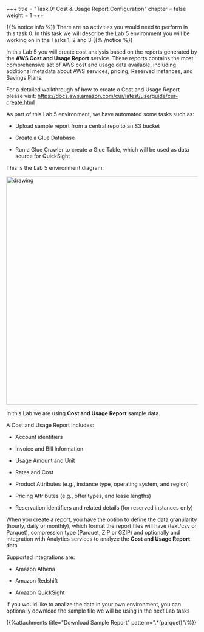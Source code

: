 +++ 
title = "Task 0: Cost & Usage Report Configuration" 
chapter = false 
weight = 1 
+++

{{% notice info %}}
There are no activities you would need to perform in this task 0. In this task we will describe the Lab 5 environment you will be working on in the Tasks 1, 2 and 3
{{% /notice %}}

In this Lab 5 you will create cost analysis based on the reports generated by the **AWS Cost and Usage Report** service. These reports contains the most comprehensive set of AWS cost and usage data available, including additional metadata about AWS services, pricing, Reserved Instances, and Savings Plans.

For a detailed walkthrough of how to create a Cost and Usage Report please visit: https://docs.aws.amazon.com/cur/latest/userguide/cur-create.html

As part of this Lab 5 environment, we have automated some tasks such as:

* Upload sample report from a central repo to an S3 bucket

* Create a Glue Database

* Run a Glue Crawler to create a Glue Table, which will be used as data source for QuickSight


This is the Lab 5 environment diagram:

<img src="../images/qs-wa-lab-task-0.png" alt="drawing" width="600"/>

In this Lab we are using **Cost and Usage Report** sample data.

A Cost and Usage Report includes:

* Account identifiers

* Invoice and Bill Information

* Usage Amount and Unit

* Rates and Cost

* Product Attributes (e.g., instance type, operating system, and region)

* Pricing Attributes (e.g., offer types, and lease lengths)

* Reservation identifiers and related details (for reserved instances only)

When you create a report, you have the option to define the data granularity (hourly, daily or monthly), which format the report files will have (text/csv or Parquet), compression type (Parquet, ZIP or GZIP) and optionally and integration with Analytics services to analyze the **Cost and Usage Report** data.

Supported integrations are:

* Amazon Athena

* Amazon Redshift

* Amazon QuickSight

If you would like to analize the data in your own environment, you can optionally download the sample file we will be using in the next Lab tasks

{{%attachments title="Download Sample Report" pattern=".*(parquet)"/%}}